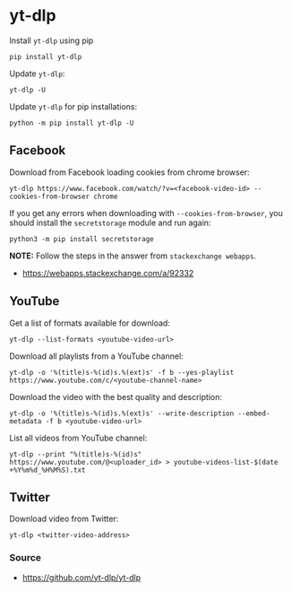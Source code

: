 # yt-dlp

Install `yt-dlp` using pip 
```shell
pip install yt-dlp
```

Update `yt-dlp`:
```shell
yt-dlp -U
```

Update `yt-dlp` for pip installations:
```shell
python -m pip install yt-dlp -U
```

## Facebook

Download from Facebook loading cookies from chrome browser:
```shell
yt-dlp https://www.facebook.com/watch/?v=<facebook-video-id> --cookies-from-browser chrome
```

If you get any errors when downloading with `--cookies-from-browser`, you should install the `secretstorage` module and run again:
```shell
python3 -m pip install secretstorage
```

**NOTE:** Follow the steps in the answer from `stackexchange webapps`.

- https://webapps.stackexchange.com/a/92332


## YouTube

Get a list of formats available for download:
```shell
yt-dlp --list-formats <youtube-video-url>
```

Download all playlists from a YouTube channel:
```shell
yt-dlp -o '%(title)s-%(id)s.%(ext)s' -f b --yes-playlist https://www.youtube.com/c/<youtube-channel-name>
```

Download the video with the best quality and description:
```shell
yt-dlp -o '%(title)s-%(id)s.%(ext)s' --write-description --embed-metadata -f b <youtube-video-url>
```

List all videos from YouTube channel:
```shell
yt-dlp --print "%(title)s-%(id)s" https://www.youtube.com/@<uploader_id> > youtube-videos-list-$(date +%Y%m%d_%H%M%S).txt
```

## Twitter

Download video from Twitter:
```shell
yt-dlp <twitter-video-address>
```

### Source 

- https://github.com/yt-dlp/yt-dlp

